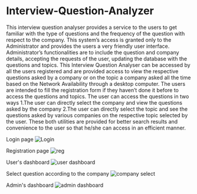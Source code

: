 # Interview-Question-Analyzer
This interview question analyser provides a service to the users to get familiar with the type of questions and the frequency of the question with respect to the company. This system’s access is granted only to the Administrator and provides the users a very friendly user interface.
Administrator’s functionalities are to include the question and company details, accepting the requests of the user, updating the database with the questions and topics.
This Interview Question Analyser can be accessed by all the users registered and are provided access to view the respective questions asked by a company or on the topic a company asked all the time based on the Network Availability through a desktop computer.
	The users are intended to fill the registration form if they haven’t done it before to access the questions and topics. The user can access the questions in two ways
1.The user can directly select the company and view the questions asked by the company
2.The user can directly select the topic and see the questions asked by various companies on the respective topic selected by the user.
		These both utilities are provided for better search results and convenience to the user so that he/she can access in an efficient manner.

Login page
![Login](https://user-images.githubusercontent.com/45101690/68543803-f0c21e80-03e1-11ea-8726-6bb96969e352.png)

Registration page
![reg](https://user-images.githubusercontent.com/45101690/68543854-81006380-03e2-11ea-96f2-038a847882c4.png)

User's dashboard
![user dashboard](https://user-images.githubusercontent.com/45101690/68543861-b9a03d00-03e2-11ea-9df7-cabbe89753a5.png)

Select question according to the company
![company select](https://user-images.githubusercontent.com/45101690/68543876-e81e1800-03e2-11ea-983d-75390ced4800.png)

Admin's dashboard
![admin dashboard](https://user-images.githubusercontent.com/45101690/68543879-eeac8f80-03e2-11ea-8a38-ba53647fdbd9.png)
